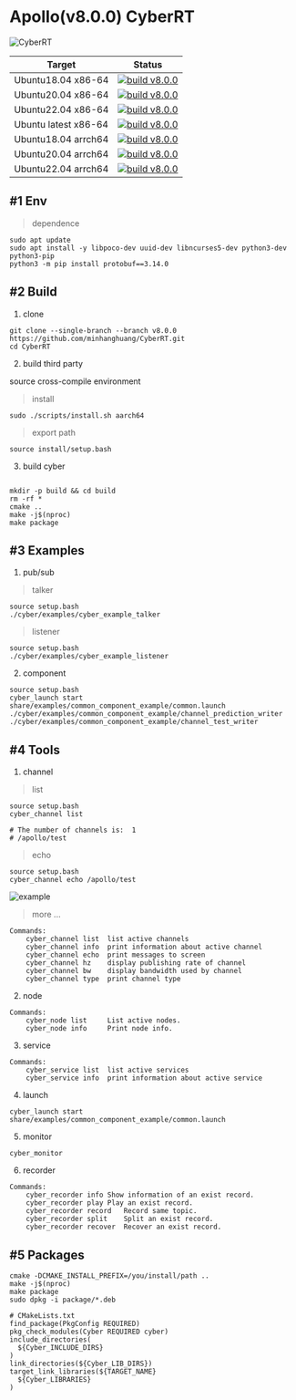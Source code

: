 # Apollo(v8.0.0) CyberRT

![CyberRT](./docs/CyberRT.gif)

| Target        |  Status  |
| ------------- | :-----:|
| Ubuntu18.04 x86-64   | [![build v8.0.0](https://github.com/minhanghuang/CyberRT/actions/workflows/ubuntu18-v8.0.0-build.yaml/badge.svg?branch=v8.0.0)](https://github.com/minhanghuang/CyberRT/actions/workflows/ubuntu18-v8.0.0-build.yaml) |
| Ubuntu20.04 x86-64  | [![build v8.0.0](https://github.com/minhanghuang/CyberRT/actions/workflows/ubuntu20-v8.0.0-build.yaml/badge.svg?branch=v8.0.0)](https://github.com/minhanghuang/CyberRT/actions/workflows/ubuntu20-v8.0.0-build.yaml) |
| Ubuntu22.04 x86-64  | [![build v8.0.0](https://github.com/minhanghuang/CyberRT/actions/workflows/ubuntu22-v8.0.0-build.yaml/badge.svg?branch=v8.0.0)](https://github.com/minhanghuang/CyberRT/actions/workflows/ubuntu22-v8.0.0-build.yaml) |
| Ubuntu latest x86-64  | [![build v8.0.0](https://github.com/minhanghuang/CyberRT/actions/workflows/ubuntu-latest-v8.0.0-build.yaml/badge.svg?branch=v8.0.0)](https://github.com/minhanghuang/CyberRT/actions/workflows/ubuntu-latest-v8.0.0-build.yaml) |
| Ubuntu18.04 arrch64 | [![build v8.0.0](https://github.com/minhanghuang/CyberRT/actions/workflows/ubuntu18-arrch64-v8.0.0-build.yaml/badge.svg?branch=v8.0.0)](https://github.com/minhanghuang/CyberRT/actions/workflows/ubuntu18-arrch64-v8.0.0-build.yaml) |
| Ubuntu20.04  arrch64 | [![build v8.0.0](https://github.com/minhanghuang/CyberRT/actions/workflows/ubuntu20-arrch64-v8.0.0-build.yaml/badge.svg?branch=v8.0.0)](https://github.com/minhanghuang/CyberRT/actions/workflows/ubuntu20-arrch64-v8.0.0-build.yaml) |
| Ubuntu22.04 arrch64 | [![build v8.0.0](https://github.com/minhanghuang/CyberRT/actions/workflows/ubuntu22-arrch64-v8.0.0-build.yaml/badge.svg?branch=v8.0.0)](https://github.com/minhanghuang/CyberRT/actions/workflows/ubuntu22-arrch64-v8.0.0-build.yaml) |

## #1 Env

> dependence

```shell
sudo apt update
sudo apt install -y libpoco-dev uuid-dev libncurses5-dev python3-dev python3-pip
python3 -m pip install protobuf==3.14.0
```

## #2 Build

1. clone

```shell
git clone --single-branch --branch v8.0.0 https://github.com/minhanghuang/CyberRT.git
cd CyberRT
```

2. build third party

source cross-compile environment


> install

```shell
sudo ./scripts/install.sh aarch64
```

> export path

```shell
source install/setup.bash
```

3. build cyber

```shell

mkdir -p build && cd build 
rm -rf *
cmake ..
make -j$(nproc)
make package

```

## #3 Examples

1. pub/sub

> talker

```shell
source setup.bash
./cyber/examples/cyber_example_talker
```
> listener

```shell
source setup.bash
./cyber/examples/cyber_example_listener
```

2. component

```shell
source setup.bash
cyber_launch start share/examples/common_component_example/common.launch
./cyber/examples/common_component_example/channel_prediction_writer
./cyber/examples/common_component_example/channel_test_writer
```

## #4 Tools

1. channel

> list

```shell
source setup.bash
cyber_channel list

# The number of channels is:  1
# /apollo/test
```

> echo
```shell
source setup.bash
cyber_channel echo /apollo/test
```
![example](docs/cyber_echo.png)

> more ...

```shell
Commands:
	cyber_channel list	list active channels
	cyber_channel info	print information about active channel
	cyber_channel echo	print messages to screen
	cyber_channel hz	display publishing rate of channel
	cyber_channel bw	display bandwidth used by channel
	cyber_channel type	print channel type
```

2. node

```shell
Commands:
	cyber_node list 	List active nodes.
	cyber_node info 	Print node info.
```

3. service

```shell
Commands:
	cyber_service list	list active services
	cyber_service info	print information about active service
```

4. launch

```shell
cyber_launch start share/examples/common_component_example/common.launch
```

5. monitor

```shell
cyber_monitor
```

6. recorder

```shell
Commands:
  	cyber_recorder info	Show information of an exist record.
	cyber_recorder play	Play an exist record.
	cyber_recorder record	Record same topic.
	cyber_recorder split	Split an exist record.
	cyber_recorder recover	Recover an exist record.
```

## #5 Packages

```shell
cmake -DCMAKE_INSTALL_PREFIX=/you/install/path ..
make -j$(nproc)
make package
sudo dpkg -i package/*.deb
```

```
# CMakeLists.txt
find_package(PkgConfig REQUIRED)
pkg_check_modules(Cyber REQUIRED cyber)
include_directories(
  ${Cyber_INCLUDE_DIRS}
)
link_directories(${Cyber_LIB_DIRS})
target_link_libraries(${TARGET_NAME}
  ${Cyber_LIBRARIES}
)
```
